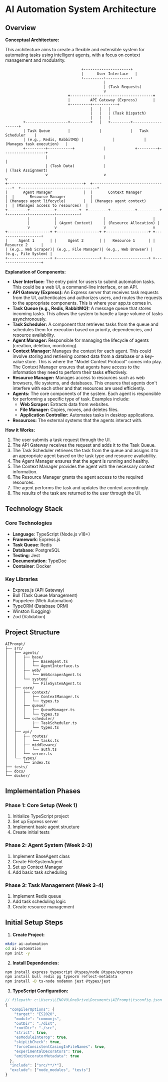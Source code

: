 # AI Automation System Architecture

## Overview

**Conceptual Architecture:**

This architecture aims to create a flexible and extensible system for automating tasks using intelligent agents, with a focus on context management and modularity.

```
                                  +---------------------+
                                  |      User Interface   |
                                  +---------+-----------+
                                            |
                                            | (Task Requests)
                                            v
                            +-------------------------------------+
                            |         API Gateway (Express)       |
                            +---------+-----------+
                                      |   |   |
                                      |   |   | (Task Dispatch)
                                      |   |   |
        +-------------------+---------+   |   +---------+-------------------+
        | Task Queue        |             |             |   Task Scheduler    |
        | (e.g., Redis, RabbitMQ) |             |             |   (Manages task execution)   |
        +---------+-----------+             |             +---------+-------------------+
                  |                         |                         |
                  | (Task Data)             |                         | (Task Assignment)
                  v                         v                         v
+----------------------------------+  +----------------------------------+  +----------------------------------+
|       Agent Manager              |  |       Context Manager            |  |       Resource Manager           |
| (Manages agent lifecycle)        |  | (Manages agent context)          |  | (Manages access to resources)  |
+---------+-----------+----------+  +---------+-----------+----------+  +---------+-----------+----------+
          |           |                     |                     |
          |           | (Agent Context)     | (Resource Allocation) |
          v           v                     v                     v
+-------------------+ +-------------------+ +-------------------+ +-------------------+
|     Agent 1       | |     Agent 2       | |   Resource 1      | |   Resource 2      |
| (e.g., Web Scraper)| (e.g., File Manager)| (e.g., Web Browser) | (e.g., File System) |
+-------------------+ +-------------------+ +-------------------+ +-------------------+
```

**Explanation of Components:**

*   **User Interface:** The entry point for users to submit automation tasks. This could be a web UI, a command-line interface, or an API.
*   **API Gateway (Express):** An Express server that receives task requests from the UI, authenticates and authorizes users, and routes the requests to the appropriate components.  This is where your app.ts comes in.
*   **Task Queue (e.g., Redis, RabbitMQ):** A message queue that stores incoming tasks. This allows the system to handle a large volume of tasks asynchronously.
*   **Task Scheduler:** A component that retrieves tasks from the queue and schedules them for execution based on priority, dependencies, and resource availability.
*   **Agent Manager:** Responsible for managing the lifecycle of agents (creation, deletion, monitoring).
*   **Context Manager:** Manages the context for each agent. This could involve storing and retrieving context data from a database or a key-value store.  This is where the "Model Context Protocol" comes into play.  The Context Manager ensures that agents have access to the information they need to perform their tasks effectively.
*   **Resource Manager:** Manages access to resources such as web browsers, file systems, and databases. This ensures that agents don't interfere with each other and that resources are used efficiently.
*   **Agents:** The core components of the system. Each agent is responsible for performing a specific type of task. Examples include:
    *   **Web Scraper:** Extracts data from websites.
    *   **File Manager:** Copies, moves, and deletes files.
    *   **Application Controller:** Automates tasks in desktop applications.
*   **Resources:** The external systems that the agents interact with.

**How it Works:**

1.  The user submits a task request through the UI.
2.  The API Gateway receives the request and adds it to the Task Queue.
3.  The Task Scheduler retrieves the task from the queue and assigns it to an appropriate agent based on the task type and resource availability.
4.  The Agent Manager ensures that the agent is running and healthy.
5.  The Context Manager provides the agent with the necessary context information.
6.  The Resource Manager grants the agent access to the required resources.
7.  The agent performs the task and updates the context accordingly.
8.  The results of the task are returned to the user through the UI.

## Technology Stack

### Core Technologies
- **Language**: TypeScript (Node.js v18+)
- **Framework**: Express.js
- **Task Queue**: Redis
- **Database**: PostgreSQL
- **Testing**: Jest
- **Documentation**: TypeDoc
- **Container**: Docker

### Key Libraries
- Express.js (API Gateway)
- Bull (Task Queue Management)
- Puppeteer (Web Automation)
- TypeORM (Database ORM)
- Winston (Logging)
- Zod (Validation)

## Project Structure
```
AIPrompt/
├── src/
│   ├── agents/
│   │   ├── base/
│   │   │   ├── BaseAgent.ts
│   │   │   └── AgentInterface.ts
│   │   ├── web/
│   │   │   └── WebScraperAgent.ts
│   │   └── system/
│   │       └── FileSystemAgent.ts
│   ├── core/
│   │   ├── context/
│   │   │   ├── ContextManager.ts
│   │   │   └── types.ts
│   │   ├── queue/
│   │   │   ├── QueueManager.ts
│   │   │   └── types.ts
│   │   └── scheduler/
│   │       ├── TaskScheduler.ts
│   │       └── types.ts
│   ├── api/
│   │   ├── routes/
│   │   │   └── tasks.ts
│   │   ├── middleware/
│   │   │   └── auth.ts
│   │   └── server.ts
│   └── types/
│       └── index.ts
├── tests/
├── docs/
└── docker/
```

## Implementation Phases

### Phase 1: Core Setup (Week 1)
1. Initialize TypeScript project
2. Set up Express server
3. Implement basic agent structure
4. Create initial tests

### Phase 2: Agent System (Week 2-3)
1. Implement BaseAgent class
2. Create FileSystemAgent
3. Set up Context Manager
4. Add basic task scheduling

### Phase 3: Task Management (Week 3-4)
1. Implement Redis queue
2. Add task scheduling logic
3. Create resource management

## Initial Setup Steps

1. **Create Project:**
```bash
mkdir ai-automation
cd ai-automation
npm init -y
```

2. **Install Dependencies:**
```bash
npm install express typescript @types/node @types/express
npm install bull redis pg typeorm reflect-metadata
npm install -D ts-node nodemon jest @types/jest
```

3. **TypeScript Configuration:**
````typescript
// filepath: c:\Users\LENOVO\OneDrive\Documents\AIPrompt\tsconfig.json
{
  "compilerOptions": {
    "target": "ES2020",
    "module": "commonjs",
    "outDir": "./dist",
    "rootDir": "./src",
    "strict": true,
    "esModuleInterop": true,
    "skipLibCheck": true,
    "forceConsistentCasingInFileNames": true,
    "experimentalDecorators": true,
    "emitDecoratorMetadata": true
  },
  "include": ["src/**/*"],
  "exclude": ["node_modules", "tests"]
}
